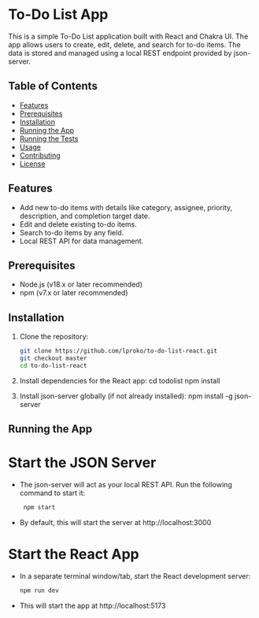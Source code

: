 # To-Do List App

This is a simple To-Do List application built with React and Chakra UI. The app allows users to create, edit, delete, and search for to-do items. The data is stored and managed using a local REST endpoint provided by json-server.

## Table of Contents

- [Features](#features)
- [Prerequisites](#prerequisites)
- [Installation](#installation)
- [Running the App](#running-the-app)
- [Running the Tests](#running-the-tests)
- [Usage](#usage)
- [Contributing](#contributing)
- [License](#license)

## Features

- Add new to-do items with details like category, assignee, priority, description, and completion target date.
- Edit and delete existing to-do items.
- Search to-do items by any field.
- Local REST API for data management.

## Prerequisites

- Node.js (v18.x or later recommended)
- npm (v7.x or later recommended)

## Installation

1. Clone the repository:

   ```bash
   git clone https://github.com/lproko/to-do-list-react.git
   git checkout master
   cd to-do-list-react

   ```

2. Install dependencies for the React app:
   cd todolist
   npm install

3. Install json-server globally (if not already installed):
   npm install -g json-server

## Running the App

# Start the JSON Server

- The json-server will act as your local REST API. Run the following command to start it:

  ```bash
   npm start

  ```

- By default, this will start the server at http://localhost:3000

# Start the React App

- In a separate terminal window/tab, start the React development server:
  ```bash
  npm run dev
  ```
- This will start the app at http://localhost:5173
